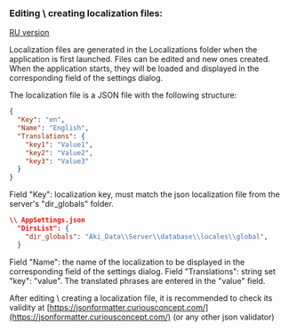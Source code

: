 ### Editing \ creating localization files:
[RU version](/Guidelines/LocalizationsRu.md)

Localization files are generated in the Localizations folder when the application is first launched.
Files can be edited and new ones created.
When the application starts, they will be loaded and displayed in the corresponding field of the settings dialog.

The localization file is a JSON file with the following structure:
```json
{
  "Key": "en",
  "Name": "English",
  "Translations": {
    "key1": "Value1",
    "key2": "Value2",
    "key3": "Value3"
  }
}
```

Field "Key": localization key, must match the json localization file from the server's "dir_globals" folder.
```json
\\ AppSettings.json
  "DirsList": {
    "dir_globals": "Aki_Data\\Server\\database\\locales\\global",
  }
```

Field "Name": the name of the localization to be displayed in the corresponding field of the settings dialog.
Field "Translations": string set "key": "value". The translated phrases are entered in the "value" field.

After editing \ creating a localization file, it is recommended to check its validity at [https://jsonformatter.curiousconcept.com/](https://jsonformatter.curiousconcept.com/) (or any other json validator)